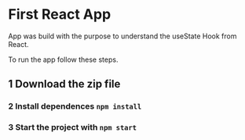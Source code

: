 # First React App

App was build with the purpose to understand the useState Hook from React. 

To run the app follow these steps. 

## 1 Download the zip file

### 2 Install dependences `npm install`

### 3 Start the project with `npm start`
